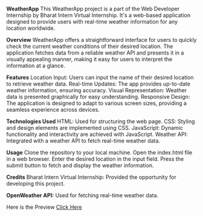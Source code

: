 **WeatherApp**
This WeatherApp project is a part of the Web Developer Internship by Bharat Intern Virtual Internship. It's a web-based application designed to provide users with real-time weather information for any location worldwide.

**Overview**
WeatherApp offers a straightforward interface for users to quickly check the current weather conditions of their desired location. The application fetches data from a reliable weather API and presents it in a visually appealing manner, making it easy for users to interpret the information at a glance.

**Features**
Location Input: Users can input the name of their desired location to retrieve weather data.
Real-time Updates: The app provides up-to-date weather information, ensuring accuracy.
Visual Representation: Weather data is presented graphically for easy understanding.
Responsive Design: The application is designed to adapt to various screen sizes, providing a seamless experience across devices.

**Technologies Used**
HTML: Used for structuring the web page.
CSS: Styling and design elements are implemented using CSS.
JavaScript: Dynamic functionality and interactivity are achieved with JavaScript.
Weather API: Integrated with a weather API to fetch real-time weather data.

**Usage**
Clone the repository to your local machine.
Open the index.html file in a web browser.
Enter the desired location in the input field.
Press the submit button to fetch and display the weather information.

**Credits**
Bharat Intern Virtual Internship: Provided the opportunity for developing this project.

**OpenWeather API:** Used for fetching real-time weather data.

Here is the Preview [Click Here](https://github.com/Kalyan8121/WeatherApp/blob/b63f03e24758d5aa0c6e46efb8b9848024fbffd3/Images/preview/Screenshot.png)

